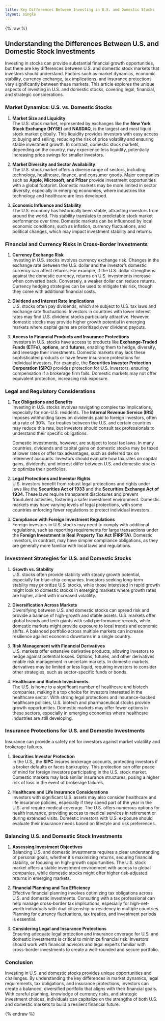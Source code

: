 ```yaml
---
title: Key Differences Between Investing in U.S. and Domestic Stocks
layout: single
---
```


{% raw %}

## Understanding the Differences Between U.S. and Domestic Stock Investments

Investing in stocks can provide substantial financial growth opportunities, but there are key differences between U.S. and domestic stock markets that investors should understand. Factors such as market dynamics, economic stability, currency exchange, tax implications, and insurance protections vary significantly between these markets. This article explores the unique aspects of investing in U.S. and domestic stocks, covering legal, financial, and strategic considerations.

### Market Dynamics: U.S. vs. Domestic Stocks

1. **Market Size and Liquidity**  
   The U.S. stock market, represented by exchanges like the **New York Stock Exchange (NYSE)** and **NASDAQ**, is the largest and most liquid stock market globally. This liquidity provides investors with easy access to buying and selling, reducing the risk of price volatility and ensuring stable investment growth. In contrast, domestic stock markets, depending on the country, may experience less liquidity, potentially increasing price swings for smaller investors.

2. **Market Diversity and Sector Availability**  
   The U.S. stock market offers a diverse range of sectors, including technology, healthcare, finance, and consumer goods. Major companies such as **Apple, Microsoft, and Pfizer** provide investment opportunities with a global footprint. Domestic markets may be more limited in sector diversity, especially in emerging economies, where industries like technology and healthcare are less developed. 

3. **Economic Influence and Stability**  
   The U.S. economy has historically been stable, attracting investors from around the world. This stability translates to predictable stock market performance over time. Domestic markets can be influenced by local economic conditions, such as inflation, currency fluctuations, and political changes, which may impact investment stability and returns.

### Financial and Currency Risks in Cross-Border Investments

1. **Currency Exchange Risk**  
   Investing in U.S. stocks involves currency exchange risk. Changes in the exchange rate between the U.S. dollar and the investor’s domestic currency can affect returns. For example, if the U.S. dollar strengthens against the domestic currency, returns on U.S. investments increase when converted back. Conversely, a weaker dollar can reduce returns. Currency hedging strategies can be used to mitigate this risk, though they come with additional financial costs.

2. **Dividend and Interest Rate Implications**  
   U.S. stocks often pay dividends, which are subject to U.S. tax laws and exchange rate fluctuations. Investors in countries with lower interest rates may find U.S. dividend stocks particularly attractive. However, domestic stocks may provide higher growth potential in emerging markets where capital gains are prioritized over dividend payouts. 

3. **Access to Financial Products and Insurance Protections**  
   Investors in U.S. stocks have access to products like **Exchange-Traded Funds (ETFs)**, **options**, and **futures**, enabling them to hedge, diversify, and leverage their investments. Domestic markets may lack these sophisticated products or have fewer insurance protections for individual investors. For example, the **Securities Investor Protection Corporation (SIPC)** provides protection for U.S. investors, ensuring compensation if a brokerage firm fails. Domestic markets may not offer equivalent protection, increasing risk exposure.

### Legal and Regulatory Considerations

1. **Tax Obligations and Benefits**  
   Investing in U.S. stocks involves navigating complex tax implications, especially for non-U.S. residents. The **Internal Revenue Service (IRS)** imposes withholding taxes on dividends paid to foreign investors, often at a rate of 30%. Tax treaties between the U.S. and certain countries may reduce this rate, but investors should consult tax professionals to understand their specific obligations.

   Domestic investments, however, are subject to local tax laws. In many countries, dividends and capital gains on domestic stocks may be taxed at lower rates or offer tax advantages, such as deferred tax on retirement accounts. Investors should evaluate how tax rates on capital gains, dividends, and interest differ between U.S. and domestic stocks to optimize their portfolios.

2. **Legal Protections and Investor Rights**  
   U.S. investors benefit from robust legal protections and rights under laws like the **Securities Act of 1933** and the **Securities Exchange Act of 1934**. These laws require transparent disclosures and prevent fraudulent activities, fostering a safer investment environment. Domestic markets may have varying levels of legal protections, with some countries enforcing fewer regulations to protect individual investors.

3. **Compliance with Foreign Investment Regulations**  
   Foreign investors in U.S. stocks may need to comply with additional regulations, such as reporting requirements for large transactions under the **Foreign Investment in Real Property Tax Act (FIRPTA)**. Domestic investors, in contrast, may have simpler compliance obligations, as they are generally more familiar with local laws and regulations.

### Investment Strategies for U.S. and Domestic Stocks

1. **Growth vs. Stability**  
   U.S. stocks often provide stability with steady growth potential, especially for blue-chip companies. Investors seeking long-term stability may prioritize U.S. stocks, while those interested in rapid growth might look to domestic stocks in emerging markets where growth rates are higher, albeit with increased volatility.

2. **Diversification Across Markets**  
   Diversifying between U.S. and domestic stocks can spread risk and provide a balance of high-growth and stable assets. U.S. markets offer global brands and tech giants with solid performance records, while domestic markets might provide exposure to local trends and economic shifts. A balanced portfolio across multiple markets can increase resilience against economic downturns in a single country.

3. **Risk Management with Financial Derivatives**  
   U.S. markets offer extensive derivative products, allowing investors to hedge against potential losses. Options, futures, and other derivatives enable risk management in uncertain markets. In domestic markets, derivatives may be limited or less liquid, requiring investors to consider other strategies, such as sector-specific funds or bonds.

4. **Healthcare and Biotech Investments**  
   The U.S. is home to a significant number of healthcare and biotech companies, making it a top choice for investors interested in the healthcare sector. With strong legal protections and insurance-backed healthcare policies, U.S. biotech and pharmaceutical stocks provide growth opportunities. Domestic markets may offer fewer options in these sectors, especially in emerging economies where healthcare industries are still developing.

### Insurance Protections for U.S. and Domestic Investments

Insurance can provide a safety net for investors against market volatility and brokerage failures.

1. **Securities Investor Protection**  
   In the U.S., the **SIPC** insures brokerage accounts, protecting investors if a broker defaults or faces bankruptcy. This protection can offer peace of mind for foreign investors participating in the U.S. stock market. Domestic markets may lack similar insurance structures, posing a higher risk of loss in the event of brokerage failures.

2. **Healthcare and Life Insurance Considerations**  
   Investors with significant U.S. assets may also consider healthcare and life insurance policies, especially if they spend part of the year in the U.S. and require medical coverage. The U.S. offers numerous options for health insurance, providing access to medical services in retirement or during extended visits. Domestic investors with U.S. exposure should evaluate their insurance needs based on lifestyle and risk preferences.

### Balancing U.S. and Domestic Stock Investments

1. **Assessing Investment Objectives**  
   Balancing U.S. and domestic investments requires a clear understanding of personal goals, whether it's maximizing returns, securing financial stability, or focusing on high-growth opportunities. The U.S. stock market offers a stable investment environment with access to global companies, while domestic stocks might offer higher risk-adjusted returns in emerging markets.

2. **Financial Planning and Tax Efficiency**  
   Effective financial planning involves optimizing tax obligations across U.S. and domestic investments. Consulting with a tax professional can help manage cross-border tax implications, especially for high-net-worth individuals with dual citizenship or residency in multiple countries. Planning for currency fluctuations, tax treaties, and investment periods is essential.

3. **Considering Legal and Insurance Protections**  
   Ensuring adequate legal protection and insurance coverage for U.S. and domestic investments is critical to minimize financial risk. Investors should work with financial advisors and legal experts familiar with cross-border investments to create a well-rounded and secure portfolio.

### Conclusion

Investing in U.S. and domestic stocks provides unique opportunities and challenges. By understanding the key differences in market dynamics, legal requirements, tax obligations, and insurance protections, investors can create a balanced, diversified portfolio that aligns with their financial goals. With careful planning, knowledge of currency risks, and strategic investment choices, individuals can capitalize on the strengths of both U.S. and domestic markets to build a resilient financial future.

{% endraw %}
